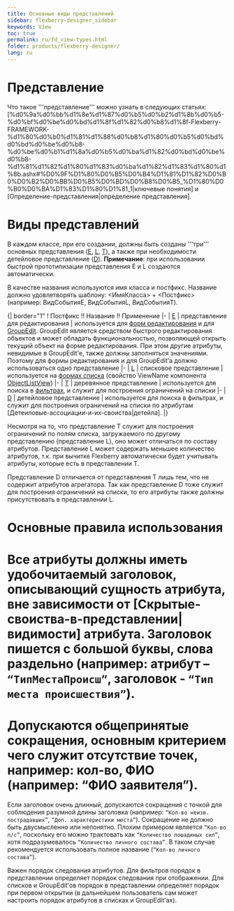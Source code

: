```yaml
---
title: Основные виды представлений
sidebar: flexberry-designer_sidebar
keywords: View
toc: true
permalink: ru/fd_view-types.html
folder: products/flexberry-designer/
lang: ru
---
```


# Представление
Что такое '''представление''' можно узнать в следующих статьях: [%d0%9a%d0%bb%d1%8e%d1%87%d0%b5%d0%b2%d1%8b%d0%b5-%d0%bf%d0%be%d0%bd%d1%8f%d1%82%d0%b8%d1%8f-Flexberry-FRAMEWORK-%d1%80%d0%b0%d1%81%d1%88%d0%b8%d1%80%d0%b5%d0%bd%d0%bd%d0%be%d0%b8-%d0%be%d0%b1%d1%8a%d0%b5%d0%ba%d1%82%d0%bd%d0%be%d0%b8-%d1%81%d1%82%d1%80%d1%83%d0%ba%d1%82%d1%83%d1%80%d1%8b.ashx#%D0%9F%D1%80%D0%B5%D0%B4%D1%81%D1%82%D0%B0%D0%B2%D0%BB%D0%B5%D0%BD%D0%B8%D0%B5_%D1%80%D0%B0%D0%BA%D1%83%D1%80%D1%81_1|ключевые понятия] и [Определение-представления|определение представления].

# Виды представлений
В каждом классе, при его создании, должны быть созданы '''три''' основных представления ([E](e-view.html), [L](l-view.html), [T](t-view.html)), а также при необходимости детейловое представление ([D](d-view.html)).
__Примечание__: при использовании быстрой прототипизации представления E и L создаются автоматически.


В качестве названия используются имя класса и постфикс. Название должно удовлетворять шаблону: <ИмяКласса> + <Постфикс> (например: ВидСобытияE, ВидСобытияL, ВидСобытияT).


{| border="1"
! Постфикс !! Название !! Применение
|-
| [E](e-view.html)
| представление для редактирования
| используется для [форм редактирования](fd_classes-with-stereotype-editform.html) и для [GroupEdit](group-edit.html). GroupEdit является средством быстрого редактирования объектов и может обладать функциональностью, позволяющей открыть текущий объект на форме редактирования. При этом другие атрибуты, невидимые в GroupEdit’е, также должны заполняться значениями. Поэтому для формы редактирования и для GroupEdit’а должно использоваться одно представление
|-
| [L](l-view.html)
| списковое представление
| используется на [формах списка](Формы-списка-классы-со-стереотипом-listform.html) (свойство ViewName компонента [ObjectListView](object-list-view.html))
|-
| [T](t-view.html)
| деревянное представление
| используется для поиска в [фильтрах](filtersand-limits.html), и служит для построения ограничений на списки
|-
| [D](d-view.html)
| детейловое представление
| используется для поиска в фильтрах, и служит для построения ограничений на списки по атрибутам [Детеиловые-ассоциации-и-их-своиства|детейла].
|}

Несмотря на то, что представление Т служит для построения ограничений по полям списка, загружаемого по другому представлению (представление L), оно может отличаться по составу атрибутов. Представление L может содержать меньшее количество атрибутов, т.к. при вычитке Flexberry автоматически будет учитывать атрибуты, которые есть в представлении Т.


Представление D отличается от представления T лишь тем, что не содержит атрибутов агрегатора. Так как представление D тоже служит для построения ограничений на списки, то его атрибуты также должны присутствовать в представлении L.

# Основные правила использования
# Все атрибуты должны иметь удобочитаемый заголовок, описывающий сущность атрибута, вне зависимости от [Скрытые-своиства-в-представлении|видимости] атрибута. Заголовок пишется с большой буквы, слова раздельно (например: атрибут – `“ТипМестаПроисш”`, заголовок - `“Тип места происшествия”`).
# Допускаются общепринятые сокращения, основным критерием чего служит отсутствие точек, например: кол-во, ФИО (например: “ФИО заявителя”).
Если заголовок очень длинный, допускаются сокращения с точкой для соблюдения разумной длины заголовка (например: `“Кол-во неизв. пострадавших”`, `“Доп. характеристики места”`).
Сокращение не должно быть двусмысленно или непонятно. Плохим примером является `“Кол-во л/с”`, поскольку его можно трактовать как `“Количество лошадиных сил”`, хотя подразумевалось `“Количество личного состава”`. В таком случае рекомендуется использовать полное название (`“Кол-во личного состава”`).

Важен порядок следования атрибутов. Для фильтров порядок в представлении определяет порядок следования при отображении. Для списков и GroupEdit’ов порядок в представлении определяет порядок при первом открытии (в дальнейшем пользователь сам может настроить порядок атрибутов в списках и GroupEdit’ах).



